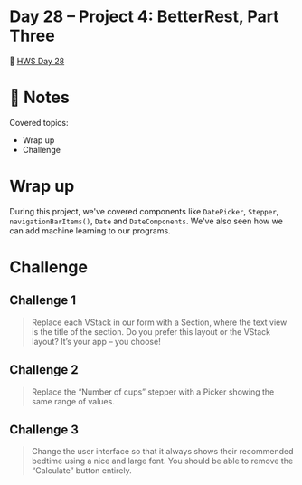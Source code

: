 # Day 28 – Project 4: BetterRest, Part Three
🔗 [HWS Day 28](https://www.hackingwithswift.com/100/swiftui/28)

# 📝 Notes
Covered topics:

- Wrap up
- Challenge

# Wrap up

During this project, we've covered components like `DatePicker`, `Stepper`, `navigationBarItems()`, `Date` and `DateComponents`. We've also seen how we can add machine learning to our programs.

# Challenge

## Challenge 1

> Replace each VStack in our form with a Section, where the text view is the title of the section. Do you prefer this layout or the VStack layout? It’s your app – you choose!

## Challenge 2

> Replace the “Number of cups” stepper with a Picker showing the same range of values.

## Challenge 3

> Change the user interface so that it always shows their recommended bedtime using a nice and large font. You should be able to remove the “Calculate” button entirely.